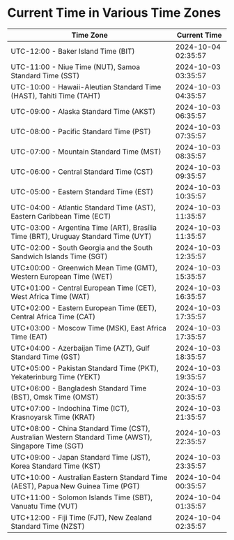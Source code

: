 # Current Time in Various Time Zones

| Time Zone | Current Time |
|-----------|--------------|
| UTC-12:00 - Baker Island Time (BIT) | 2024-10-04 02:35:57 |
| UTC-11:00 - Niue Time (NUT), Samoa Standard Time (SST) | 2024-10-03 03:35:57 |
| UTC-10:00 - Hawaii-Aleutian Standard Time (HAST), Tahiti Time (TAHT) | 2024-10-03 04:35:57 |
| UTC-09:00 - Alaska Standard Time (AKST) | 2024-10-03 06:35:57 |
| UTC-08:00 - Pacific Standard Time (PST) | 2024-10-03 07:35:57 |
| UTC-07:00 - Mountain Standard Time (MST) | 2024-10-03 08:35:57 |
| UTC-06:00 - Central Standard Time (CST) | 2024-10-03 09:35:57 |
| UTC-05:00 - Eastern Standard Time (EST) | 2024-10-03 10:35:57 |
| UTC-04:00 - Atlantic Standard Time (AST), Eastern Caribbean Time (ECT) | 2024-10-03 11:35:57 |
| UTC-03:00 - Argentina Time (ART), Brasília Time (BRT), Uruguay Standard Time (UYT) | 2024-10-03 11:35:57 |
| UTC-02:00 - South Georgia and the South Sandwich Islands Time (SGT) | 2024-10-03 12:35:57 |
| UTC±00:00 - Greenwich Mean Time (GMT), Western European Time (WET) | 2024-10-03 15:35:57 |
| UTC+01:00 - Central European Time (CET), West Africa Time (WAT) | 2024-10-03 16:35:57 |
| UTC+02:00 - Eastern European Time (EET), Central Africa Time (CAT) | 2024-10-03 17:35:57 |
| UTC+03:00 - Moscow Time (MSK), East Africa Time (EAT) | 2024-10-03 17:35:57 |
| UTC+04:00 - Azerbaijan Time (AZT), Gulf Standard Time (GST) | 2024-10-03 18:35:57 |
| UTC+05:00 - Pakistan Standard Time (PKT), Yekaterinburg Time (YEKT) | 2024-10-03 19:35:57 |
| UTC+06:00 - Bangladesh Standard Time (BST), Omsk Time (OMST) | 2024-10-03 20:35:57 |
| UTC+07:00 - Indochina Time (ICT), Krasnoyarsk Time (KRAT) | 2024-10-03 21:35:57 |
| UTC+08:00 - China Standard Time (CST), Australian Western Standard Time (AWST), Singapore Time (SGT) | 2024-10-03 22:35:57 |
| UTC+09:00 - Japan Standard Time (JST), Korea Standard Time (KST) | 2024-10-03 23:35:57 |
| UTC+10:00 - Australian Eastern Standard Time (AEST), Papua New Guinea Time (PGT) | 2024-10-04 00:35:57 |
| UTC+11:00 - Solomon Islands Time (SBT), Vanuatu Time (VUT) | 2024-10-04 01:35:57 |
| UTC+12:00 - Fiji Time (FJT), New Zealand Standard Time (NZST) | 2024-10-04 02:35:57 |
